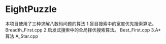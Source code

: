 # EightPuzzle
本项目使用了三种求解八数码问题的算法
1.盲目搜索中的宽度优先搜索算法。 Breadth_First.cpp
2.启发式搜索中的全局择优搜索算法。 Best_First.cpp
3.A\*算法 A_Star.cpp
